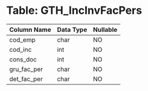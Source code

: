 # Table: GTH_IncInvFacPers

| Column Name | Data Type | Nullable |
|-------------|-----------|----------|
| cod_emp | char | NO |
| cod_inc | int | NO |
| cons_doc | int | NO |
| gru_fac_per | char | NO |
| det_fac_per | char | NO |

